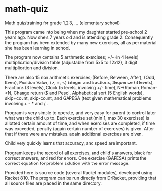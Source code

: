 math-quiz
=========
Math quiz/training for grade 1,2,3, ... (elementary school)

This program came into being when my daughter started pre-school 2 years ago. Now she's 7 years old and is attending grade 2. Consequently the program has been extended by many new exercises, all as per material she has been learning in school.

The program now contains 5 arithmetic exercises; +/- (in 4 levels), multiplication/division table (adjustable from 5x5 to 12x12), 3 digit multiplication and division.

There are also 15 non arithmetic exercises; (Before, Between, After), (Odd, Even), Position Value, (>, =, <) integer and fractions, Sequence (4 levels), Fractions (3 levels), Clock (5 levels, involving +/- time), N->Roman, Roman->N, Change return ($ and Peso), Alphabetical sort (5 English words), skip+count, skip-count, and GAPESA (text given mathematical problems involving + - * and /).

Program is very simple to operate, and very easy for parent to control later what was the child up to. Each exercise set (min 1, max 30 exercises) is allotted certain amount of time, and when exercises are completed, if time was exceeded, penalty (again certain number of exercises) is given. After that if there were any mistakes, again additional exercises are given.

Child very quickly learns that accuracy, and speed are important.

Program keeps the record of all exercises, and child's answers, black for correct answers, and red for errors. One exercise (GAPESA) prints the correct equation for problem solution with the error message.

Provided here is source code (several Racket modules), developed using Racket 8.10. The program can be run directly from DrRacket, providing that all source files are placed in the same directory.